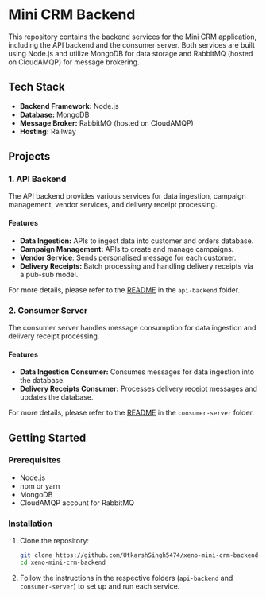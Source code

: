 # Mini CRM Backend

This repository contains the backend services for the Mini CRM application, including the API backend and the consumer server. Both services are built using Node.js and utilize MongoDB for data storage and RabbitMQ (hosted on CloudAMQP) for message brokering.

## Tech Stack

- **Backend Framework:** Node.js
- **Database:** MongoDB
- **Message Broker:** RabbitMQ (hosted on CloudAMQP)
- **Hosting:** Railway

## Projects

### 1. API Backend

The API backend provides various services for data ingestion, campaign management, vendor services, and delivery receipt processing.

#### Features

- **Data Ingestion:** APIs to ingest data into customer and orders database.
- **Campaign Management:** APIs to create and manage campaigns.
- **Vendor Service**: Sends personalised message for each customer.
- **Delivery Receipts:** Batch processing and handling delivery receipts via a pub-sub model.

For more details, please refer to the [README](api-backend/README.md) in the `api-backend` folder.

### 2. Consumer Server

The consumer server handles message consumption for data ingestion and delivery receipt processing.

#### Features

- **Data Ingestion Consumer:** Consumes messages for data ingestion into the database.
- **Delivery Receipts Consumer:** Processes delivery receipt messages and updates the database.

For more details, please refer to the [README](consumer-server/README.md) in the `consumer-server` folder.

## Getting Started

### Prerequisites

- Node.js
- npm or yarn
- MongoDB
- CloudAMQP account for RabbitMQ

### Installation

1. Clone the repository:
    ```bash
    git clone https://github.com/UtkarshSingh5474/xeno-mini-crm-backend.git
    cd xeno-mini-crm-backend
    ```

2. Follow the instructions in the respective folders (`api-backend` and `consumer-server`) to set up and run each service.
